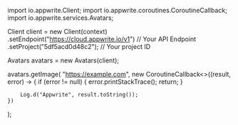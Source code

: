 import io.appwrite.Client;
import io.appwrite.coroutines.CoroutineCallback;
import io.appwrite.services.Avatars;

Client client = new Client(context)
    .setEndpoint("https://cloud.appwrite.io/v1") // Your API Endpoint
    .setProject("5df5acd0d48c2"); // Your project ID

Avatars avatars = new Avatars(client);

avatars.getImage(
    "https://example.com",
    new CoroutineCallback<>((result, error) -> {
        if (error != null) {
            error.printStackTrace();
            return;
        }

        Log.d("Appwrite", result.toString());
    })
);